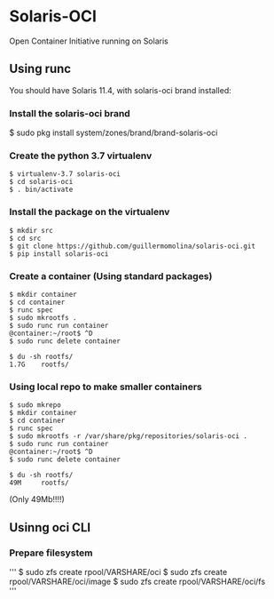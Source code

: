# Solaris-OCI
Open Container Initiative running on Solaris

## Using runc

You should have Solaris 11.4, with solaris-oci brand installed:

### Install the solaris-oci brand
$ sudo pkg install system/zones/brand/brand-solaris-oci

### Create the python 3.7 virtualenv
```
$ virtualenv-3.7 solaris-oci
$ cd solaris-oci
$ . bin/activate
```

### Install the package on the virtualenv
```
$ mkdir src
$ cd src
$ git clone https://github.com/guillermomolina/solaris-oci.git
$ pip install solaris-oci
```

### Create a container (Using standard packages)
```
$ mkdir container
$ cd container
$ runc spec
$ sudo mkrootfs .
$ sudo runc run container
@container:~/root$ ^D
$ sudo runc delete container
```

```
$ du -sh rootfs/
1.7G    rootfs/
```

### Using local repo to make smaller containers
```
$ sudo mkrepo
$ mkdir container
$ cd container
$ runc spec
$ sudo mkrootfs -r /var/share/pkg/repositories/solaris-oci .
$ sudo runc run container
@container:~/root$ ^D
$ sudo runc delete container
```

```
$ du -sh rootfs/
49M     rootfs/
```
(Only 49Mb!!!!)

## Usinng oci CLI

### Prepare filesystem

'''
$ sudo zfs create rpool/VARSHARE/oci
$ sudo zfs create rpool/VARSHARE/oci/image
$ sudo zfs create rpool/VARSHARE/oci/fs   
'''
